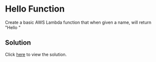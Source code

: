 # Hello Function

Create a basic AWS Lambda function that when given a name, will return "Hello <NAME>"

## Solution

Click [here](solution.md) to view the solution.